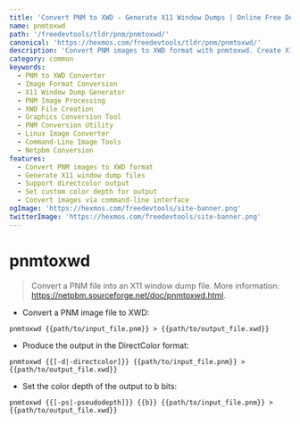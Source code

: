 ```yaml
---
title: 'Convert PNM to XWD - Generate X11 Window Dumps | Online Free DevTools by Hexmos'
name: pnmtoxwd
path: '/freedevtools/tldr/pnm/pnmtoxwd/'
canonical: 'https://hexmos.com/freedevtools/tldr/pnm/pnmtoxwd/'
description: 'Convert PNM images to XWD format with pnmtoxwd. Create X11 Window Dump files for graphics processing. Free online tool, no registration required.'
category: common
keywords:
  - PNM to XWD Converter
  - Image Format Conversion
  - X11 Window Dump Generator
  - PNM Image Processing
  - XWD File Creation
  - Graphics Conversion Tool
  - PNM Conversion Utility
  - Linux Image Converter
  - Command-Line Image Tools
  - Netpbm Conversion
features:
  - Convert PNM images to XWD format
  - Generate X11 window dump files
  - Support directcolor output
  - Set custom color depth for output
  - Convert images via command-line interface
ogImage: 'https://hexmos.com/freedevtools/site-banner.png'
twitterImage: 'https://hexmos.com/freedevtools/site-banner.png'
---
```


# pnmtoxwd

> Convert a PNM file into an X11 window dump file.
> More information: <https://netpbm.sourceforge.net/doc/pnmtoxwd.html>.

- Convert a PNM image file to XWD:

`pnmtoxwd {{path/to/input_file.pnm}} > {{path/to/output_file.xwd}}`

- Produce the output in the DirectColor format:

`pnmtoxwd {{[-d|-directcolor]}} {{path/to/input_file.pnm}} > {{path/to/output_file.xwd}}`

- Set the color depth of the output to b bits:

`pnmtoxwd {{[-ps|-pseudodepth]}} {{b}} {{path/to/input_file.pnm}} > {{path/to/output_file.xwd}}`
